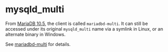 
# mysqld_multi

From [MariaDB 10.5](../../../release-notes/mariadb-community-server/what-is-mariadb-105.md), the client is called `mariadbd-multi`. It can still be accessed under its original `mysqld_multi` name via a symlink in Linux, or an alternate binary in Windows.


See [mariadbd-multi](../../server-management/getting-installing-and-upgrading-mariadb/starting-and-stopping-mariadb/mariadbd-multi.md) for details.

